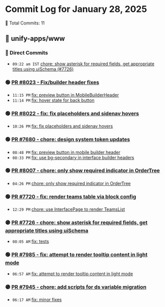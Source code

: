 # Commit Log for January 28, 2025

📝 Total Commits: 11

## 📁 unify-apps/www

### 🔨 Direct Commits

- `09:22 am IST` [chore: show asterisk for required fields, get appropriate titles using uiSchema (#7726)](https://github.com/unify-apps/www/commit/885b83c39b505ca65381b4299c601e0008221cbe)

### 🟢 [PR #8023 - Fix/builder header fixes](https://github.com/unify-apps/www/pull/8023)

- `11:15 PM` [fix: preview button in MobileBuilderHeader](https://github.com/unify-apps/www/commit/b6bbbd10777e34147335b2dc5cf4b246ca062318)
- `11:14 PM` [fix: hover state for back button](https://github.com/unify-apps/www/commit/afde5bc0f76b2d8d8b6dcb49c6e0cd7ab5a138f0)

### 🟢 [PR #8022 - fix: fix placeholders and sidenav hovers](https://github.com/unify-apps/www/pull/8022)

- `10:26 PM` [fix: fix placeholders and sidenav hovers](https://github.com/unify-apps/www/commit/409cf308cfea52fda52e196db8915229f8d5dd7a)

### 🟢 [PR #7680 - chore: design system token updates](https://github.com/unify-apps/www/pull/7680)

- `08:48 PM` [fix: preview button in mobile builder header](https://github.com/unify-apps/www/commit/8fb645809ac78bf7ed1e8f13e4ea8af7c85c3d4e)
- `08:33 PM` [fix: use bg-secondary in interface builder headers](https://github.com/unify-apps/www/commit/5b0281e3076c8b59727f320d2484729f43758893)

### 🟢 [PR #8007 - chore: only show required indicator in OrderTree](https://github.com/unify-apps/www/pull/8007)

- `04:26 PM` [chore: only show required indicator in OrderTree](https://github.com/unify-apps/www/commit/80764991d0798049c652b141d44e357341d8a4d8)

### 🟢 [PR #7720 - fix: render teams table via block config](https://github.com/unify-apps/www/pull/7720)

- `12:29 PM` [chore: use InterfacePage to render TeamsList](https://github.com/unify-apps/www/commit/5cf1a0850f3bbf886e35c87bb93d4b69d8f28e98)

### 🟣 [PR #7726 - chore: show asterisk for required fields, get appropriate titles using uiSchema](https://github.com/unify-apps/www/pull/7726)

- `08:05 AM` [fix: tests](https://github.com/unify-apps/www/commit/2b5f133f941fa776e0b0121df0ed5650f8652b34)

### 🟢 [PR #7985 - fix: attempt to render tooltip content in light mode](https://github.com/unify-apps/www/pull/7985)

- `06:57 AM` [fix: attempt to render tooltip content in light mode](https://github.com/unify-apps/www/commit/b01fd8abc7b44e12ab27f3100624443e65136e0e)

### 🟣 [PR #7945 - chore: add scripts for ds variable migration](https://github.com/unify-apps/www/pull/7945)

- `06:17 AM` [fix: minor fixes](https://github.com/unify-apps/www/commit/d8ae9e283a9581a18b61421e6bb95a89419da8cc)


